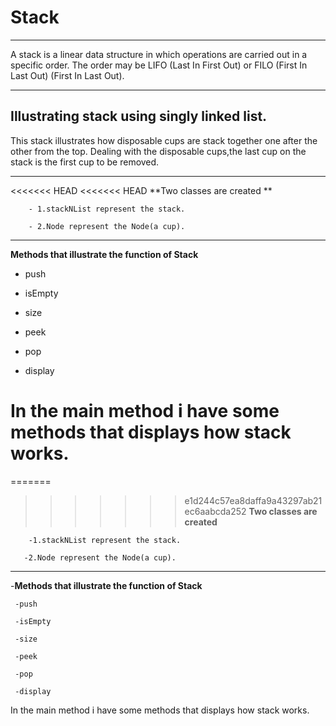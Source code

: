 # Stack
___
A stack is a linear data structure in which operations are carried out in a specific order. The order may be LIFO (Last In First Out) or FILO (First In Last Out) (First In Last Out).
___
## Illustrating stack using  singly linked list.

 This stack illustrates how disposable cups are stack together  one after the other from the top. Dealing with the disposable cups,the last cup on the stack is the first cup to be removed.
___
<<<<<<< HEAD
<<<<<<< HEAD
 **Two classes are created ** 

        - 1.stackNList represent the stack.

        - 2.Node represent the Node(a cup).
 ___
**Methods that illustrate the function of Stack**

- push

- isEmpty

- size

- peek

- pop

- display


In the main method i have some methods that displays  how stack works.
=======
=======
>>>>>>> e1d244c57ea8daffa9a43297ab21ec6aabcda252
 **Two classes are created** 
 
        -1.stackNList represent the stack.
        
       -2.Node represent the Node(a cup).
 ___
 
-**Methods that illustrate the function of Stack**

     -push

     -isEmpty

     -size

     -peek

     -pop

     -display


In the main method i have some methods that displays  how stack works.
